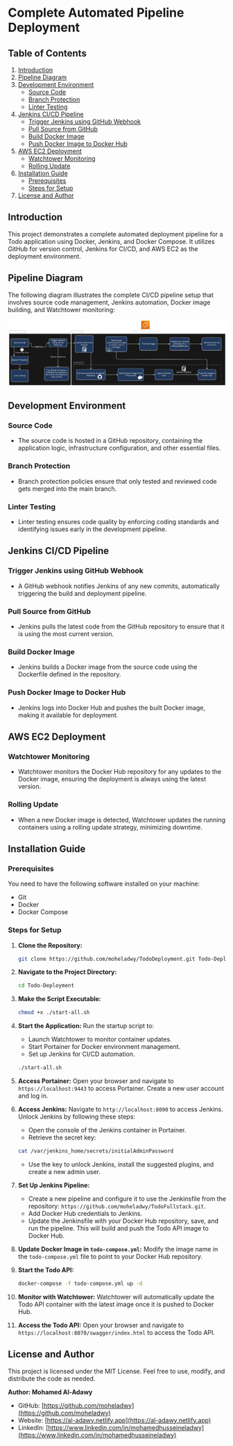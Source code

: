 # Complete Automated Pipeline Deployment

## Table of Contents

1. [Introduction](#introduction)
2. [Pipeline Diagram](#pipeline-diagram)
3. [Development Environment](#development-environment)
    - [Source Code](#source-code)
    - [Branch Protection](#branch-protection)
    - [Linter Testing](#linter-testing)
4. [Jenkins CI/CD Pipeline](#jenkins-ci-cd-pipeline)
    - [Trigger Jenkins using GitHub Webhook](#trigger-jenkins-using-github-webhook)
    - [Pull Source from GitHub](#pull-source-from-github)
    - [Build Docker Image](#build-docker-image)
    - [Push Docker Image to Docker Hub](#push-docker-image-to-docker-hub)
5. [AWS EC2 Deployment](#aws-ec2-deployment)
    - [Watchtower Monitoring](#watchtower-monitoring)
    - [Rolling Update](#rolling-update)
6. [Installation Guide](#installation-guide)
    - [Prerequisites](#prerequisites)
    - [Steps for Setup](#steps-for-setup)
7. [License and Author](#license-and-author)

## Introduction

This project demonstrates a complete automated deployment pipeline for a Todo application using Docker, Jenkins, and Docker Compose. It utilizes GitHub for version control, Jenkins for CI/CD, and AWS EC2 as the deployment environment.

## Pipeline Diagram

The following diagram illustrates the complete CI/CD pipeline setup that involves source code management, Jenkins automation, Docker image building, and Watchtower monitoring:

![Complete Automated Pipeline Deployment](Diagram/complete-automated-pipeline-deployment.svg)

## Development Environment

### Source Code

-   The source code is hosted in a GitHub repository, containing the application logic, infrastructure configuration, and other essential files.

### Branch Protection

-   Branch protection policies ensure that only tested and reviewed code gets merged into the main branch.

### Linter Testing

-   Linter testing ensures code quality by enforcing coding standards and identifying issues early in the development pipeline.

## Jenkins CI/CD Pipeline

### Trigger Jenkins using GitHub Webhook

-   A GitHub webhook notifies Jenkins of any new commits, automatically triggering the build and deployment pipeline.

### Pull Source from GitHub

-   Jenkins pulls the latest code from the GitHub repository to ensure that it is using the most current version.

### Build Docker Image

-   Jenkins builds a Docker image from the source code using the Dockerfile defined in the repository.

### Push Docker Image to Docker Hub

-   Jenkins logs into Docker Hub and pushes the built Docker image, making it available for deployment.

## AWS EC2 Deployment

### Watchtower Monitoring

-   Watchtower monitors the Docker Hub repository for any updates to the Docker image, ensuring the deployment is always using the latest version.

### Rolling Update

-   When a new Docker image is detected, Watchtower updates the running containers using a rolling update strategy, minimizing downtime.

## Installation Guide

### Prerequisites

You need to have the following software installed on your machine:

-   Git
-   Docker
-   Docker Compose

### Steps for Setup

1. **Clone the Repository:**

    ```bash
    git clone https://github.com/moheladwy/TodoDeployment.git Todo-Deployment
    ```

2. **Navigate to the Project Directory:**

    ```bash
    cd Todo-Deployment
    ```

3. **Make the Script Executable:**

    ```bash
    chmod +x ./start-all.sh
    ```

4. **Start the Application:**
   Run the startup script to:

    - Launch Watchtower to monitor container updates.
    - Start Portainer for Docker environment management.
    - Set up Jenkins for CI/CD automation.

    ```bash
    ./start-all.sh
    ```

5. **Access Portainer:**
   Open your browser and navigate to `https://localhost:9443` to access Portainer. Create a new user account and log in.

6. **Access Jenkins:**
   Navigate to `http://localhost:8090` to access Jenkins. Unlock Jenkins by following these steps:

    - Open the console of the Jenkins container in Portainer.
    - Retrieve the secret key:

    ```bash
    cat /var/jenkins_home/secrets/initialAdminPassword
    ```

    - Use the key to unlock Jenkins, install the suggested plugins, and create a new admin user.

7. **Set Up Jenkins Pipeline:**

    - Create a new pipeline and configure it to use the Jenkinsfile from the repository:
      `https://github.com/moheladwy/TodoFullstack.git`.
    - Add Docker Hub credentials to Jenkins.
    - Update the Jenkinsfile with your Docker Hub repository, save, and run the pipeline. This will build and push the Todo API image to Docker Hub.

8. **Update Docker Image in `todo-compose.yml`:**
   Modify the image name in the `todo-compose.yml` file to point to your Docker Hub repository.

9. **Start the Todo API:**

    ```bash
    docker-compose -f todo-compose.yml up -d
    ```

10. **Monitor with Watchtower:**
    Watchtower will automatically update the Todo API container with the latest image once it is pushed to Docker Hub.

11. **Access the Todo API:**
    Open your browser and navigate to `https://localhost:8070/swagger/index.html` to access the Todo API.

## License and Author

This project is licensed under the MIT License. Feel free to use, modify, and distribute the code as needed.

**Author: Mohamed Al-Adawy**

-   GitHub: [https://github.com/moheladwy](https://github.com/moheladwy)
-   Website: [https://al-adawy.netlify.app](https://al-adawy.netlify.app)
-   LinkedIn: [https://www.linkedin.com/in/mohamedhusseineladwy](https://www.linkedin.com/in/mohamedhusseineladwy)
